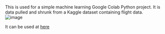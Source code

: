 This is used for a simple machine learning Google Colab Python project. It is data pulled and shrunk from a Kaggle dataset containing flight data. 
![image](https://github.com/user-attachments/assets/346f6c10-3ed9-4c15-9994-c79d4f5e5b98)

It can be used at [here](https://colab.research.google.com/drive/1zFRG3gMkIjqdJ2mYwHkDpAXAPjeX5xy8?authuser=2#scrollTo=MeMA7oOYpgq0)
